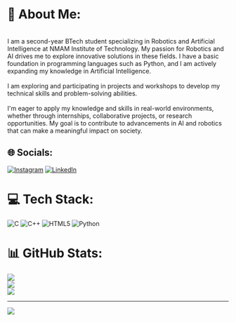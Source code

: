 # 💫 About Me:
<br>I am a second-year BTech student specializing in Robotics and Artificial Intelligence at NMAM Institute of Technology. My passion for Robotics and AI drives me to explore innovative solutions in these fields. I have a basic foundation in programming languages such as Python, and I am actively expanding my knowledge in Artificial Intelligence.<br><br>I am exploring and participating in projects and workshops to develop my technical skills and problem-solving abilities.<br><br>I'm eager to apply my knowledge and skills in real-world environments, whether through internships, collaborative projects, or research opportunities. My goal is to contribute to advancements in AI and robotics that can make a meaningful impact on society.


## 🌐 Socials:
[![Instagram](https://img.shields.io/badge/Instagram-%23E4405F.svg?logo=Instagram&logoColor=white)](https://instagram.com/aditya_prabhu_udupi) [![LinkedIn](https://img.shields.io/badge/LinkedIn-%230077B5.svg?logo=linkedin&logoColor=white)](https://linkedin.com/in/aditya-prabhu-056825290) 

# 💻 Tech Stack:
![C](https://img.shields.io/badge/c-%2300599C.svg?style=for-the-badge&logo=c&logoColor=white) ![C++](https://img.shields.io/badge/c++-%2300599C.svg?style=for-the-badge&logo=c%2B%2B&logoColor=white) ![HTML5](https://img.shields.io/badge/html5-%23E34F26.svg?style=for-the-badge&logo=html5&logoColor=white) ![Python](https://img.shields.io/badge/python-3670A0?style=for-the-badge&logo=python&logoColor=ffdd54)
# 📊 GitHub Stats:
![](https://github-readme-stats.vercel.app/api?username=aditya-prabhu-udupi&theme=default&hide_border=false&include_all_commits=false&count_private=false)<br/>
![](https://github-readme-streak-stats.herokuapp.com/?user=aditya-prabhu-udupi&theme=default&hide_border=false)<br/>
![](https://github-readme-stats.vercel.app/api/top-langs/?username=aditya-prabhu-udupi&theme=default&hide_border=false&include_all_commits=false&count_private=false&layout=compact)

---
[![](https://visitcount.itsvg.in/api?id=aditya-prabhu-udupi&icon=0&color=0)](https://visitcount.itsvg.in)

